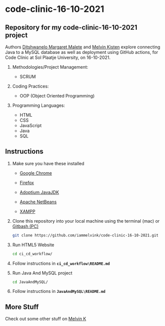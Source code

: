 # code-clinic-16-10-2021

## Repository for my code-clinic-16-10-2021 project

Authors [Ditshwanelo Margaret Malete](https://github.com/D926-ux 'Ditshwanelo Margaret Malete') and [Melvin Kisten](https://github.com/iammelvink 'Melvin Kisten') explore connecting Java to a MySQL database as well as deployment using GitHub actions, for Code Clinic at Sol Plaatje University, on 16-10-2021.

1. Methodologies/Project Management:
   - SCRUM
2. Coding Practices:

   - OOP (Object Oriented Programming)

3. Programming Languages:
   - HTML
   - CSS
   - JavaScript
   - Java
   - SQL

## Instructions

1. Make sure you have these installed

   - [Google Chrome](https://www.google.com/chrome/ 'Google Chrome')

   - [Firefox](https://www.mozilla.org/en-GB/firefox/download/thanks/ 'Firefox')

   - [Adoptium JavaJDK](https://adoptium.net/releases.html 'Adoptium JavaJDK')

   - [Apache NetBeans](https://netbeans.apache.org/download/index.html 'Apache NetBeans')

   - [XAMPP](https://www.apachefriends.org/download.html 'XAMPP')

2. Clone this repository into your local machine using the terminal (mac) or
   [Gitbash (PC)](https://git-scm.com/download/win 'Gitbash (PC)')

   ```sh
   git clone https://github.com/iammelvink/code-clinic-16-10-2021.git
   ```

3. Run HTML5 Website

   ```sh
   cd ci_cd_workflow/
   ```

4. Follow instructions in **`ci_cd_workflow\README.md`**

5. Run Java And MySQL project

   ```sh
   cd JavaAndMySQL/
   ```

6. Follow instructions in **`JavaAndMySQL\README.md`**

## More Stuff

Check out some other stuff on
[Melvin K](https://github.com/iammelvink 'Melvin K GitHub page')
